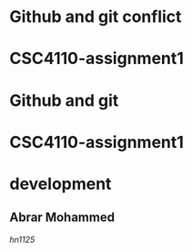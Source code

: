 # Github and git conflict
# CSC4110-assignment1
# Github and git
# CSC4110-assignment1
# development
## Abrar Mohammed
*hn1125*
